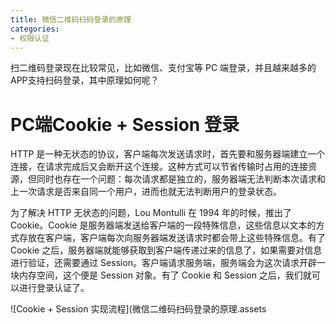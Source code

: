 ```yaml
---
title: 微信二维码扫码登录的原理
categories:
- 权限认证
---
```

扫二维码登录现在比较常见，比如微信、支付宝等 PC 端登录，并且越来越多的APP支持扫码登录，其中原理如何呢？

# PC端Cookie + Session 登录

HTTP 是一种无状态的协议，客户端每次发送请求时，首先要和服务器端建立一个连接，在请求完成后又会断开这个连接。这种方式可以节省传输时占用的连接资源，但同时也存在一个问题：每次请求都是独立的，服务器端无法判断本次请求和上一次请求是否来自同一个用户，进而也就无法判断用户的登录状态。

为了解决 HTTP 无状态的问题，Lou Montulli 在 1994 年的时候，推出了 Cookie。Cookie 是服务器端发送给客户端的一段特殊信息，这些信息以文本的方式存放在客户端，客户端每次向服务器端发送请求时都会带上这些特殊信息。有了 Cookie 之后，服务器端就能够获取到客户端传递过来的信息了，如果需要对信息进行验证，还需要通过 Session。客户端请求服务端，服务端会为这次请求开辟一块内存空间，这个便是 Session 对象。有了 Cookie 和 Session 之后，我们就可以进行登录认证了。

![Cookie + Session 实现流程](微信二维码扫码登录的原理.assets